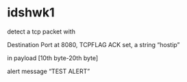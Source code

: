 # idshwk1
detect a tcp packet with

Destination Port at 8080, TCPFLAG ACK set, a string “hostip”

in payload [10th byte-20th byte]

alert message “TEST ALERT”  
